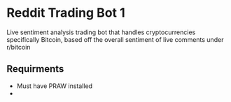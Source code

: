 # Reddit Trading Bot 1

Live sentiment analysis trading bot that handles cryptocurrencies specifically
Bitcoin, based off the overall sentiment of live comments under r/bitcoin

## Requirments
- Must have PRAW installed
- 
